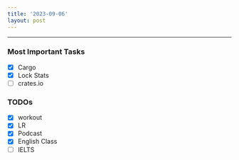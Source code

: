 ```yaml
---
title: '2023-09-06'
layout: post
---
```


---

### Most Important Tasks

- [x] Cargo
- [x] Lock Stats
- [ ] crates.io

### TODOs

- [x] workout
- [x] LR
- [x] Podcast
- [x] English Class
- [ ] IELTS
